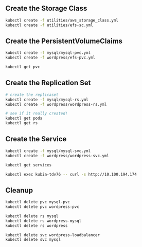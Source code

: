 ## Create the Storage Class
```sh
kubectl create -f utilities/aws_storage_class.yml
kubectl create -f utilities/efs-sc.yml
```

## Create the PersistentVolumeClaims
```sh
kubectl create -f mysql/mysql-pvc.yml
kubectl create -f wordpress/efs-pvc.yml

kubectl get pvc
```

## Create the Replication Set

```sh
# create the replicaset
kubectl create -f mysql/mysql-rs.yml
kubectl create -f wordpress/wordpress-rs.yml

# see if it really created!
kubectl get pods
kubectl get rs
```

## Create the Service

```sh
kubectl create -f mysql/mysql-svc.yml
kubectl create -f wordpress/wordpress-svc.yml

kubectl get services

kubectl exec kubia-tdv76 -- curl -s http://10.100.194.174
```

## Cleanup

```sh
kubectl delete pvc mysql-pvc
kubectl delete pvc wordpress-pvc

kubectl delete rs mysql
kubectl delete rs wordpress-mysql
kubectl delete rs wordpress

kubectl delete svc wordpress-loadbalancer
kubectl delete svc mysql
```